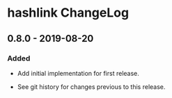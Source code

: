 # hashlink ChangeLog

## 0.8.0 - 2019-08-20

### Added
- Add initial implementation for first release.

- See git history for changes previous to this release.
